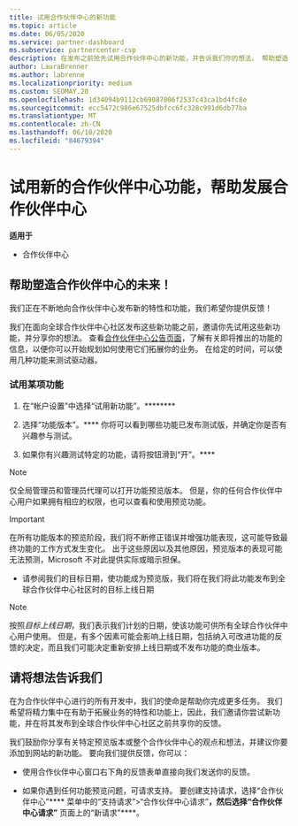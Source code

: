 ```yaml
---
title: 试用合作伙伴中心的新功能
ms.topic: article
ms.date: 06/05/2020
ms.service: partner-dashboard
ms.subservice: partnercenter-csp
description: 在发布之前抢先试用合作伙伴中心的新功能，并告诉我们你的想法。 帮助塑造合作伙伴中心的未来！
author: LauraBrenner
ms.author: labrenne
ms.localizationpriority: medium
ms.custom: SEOMAY.20
ms.openlocfilehash: 1d34094b9112cb69087006f2537c43ca1bd4fc8e
ms.sourcegitcommit: ecc5472c986e67525dbfcc6fc328c991d6db77ba
ms.translationtype: MT
ms.contentlocale: zh-CN
ms.lasthandoff: 06/10/2020
ms.locfileid: "84679394"
---
```

# <a name="test-drive-new-partner-center-features-and-help-shape-the-future-of-partner-center"></a>试用新的合作伙伴中心功能，帮助发展合作伙伴中心

**适用于**

- 合作伙伴中心

## <a name="help-shape-the-future-of-partner-center"></a>帮助塑造合作伙伴中心的未来！

我们正在不断地向合作伙伴中心发布新的特性和功能，我们希望你提供反馈！ 

我们在面向全球合作伙伴中心社区发布这些新功能之前，邀请你先试用这些新功能，并分享你的想法。 查看[合作伙伴中心公告页面](announcements/index.md)，了解有关即将推出的功能的信息，以便你可以开始规划如何使用它们拓展你的业务。 在给定的时间，可以使用几种功能来测试驱动器。

### <a name="test-drive-a-feature"></a>试用某项功能

1. 在“帐户设置”中选择“试用新功能”。********

2. 选择“功能版本”。**** 你将可以看到哪些功能已发布测试版，并确定你是否有兴趣参与测试。

3. 如果你有兴趣测试特定的功能，请将按钮滑到“开”。****

> [!NOTE]  
> 仅全局管理员和管理员代理可以打开功能预览版本。 但是，你的任何合作伙伴中心用户如果拥有相应的权限，也可以查看和使用预览功能。

> [!IMPORTANT]  
> 在所有功能版本的预览阶段，我们将不断修正错误并增强功能表现，这可能导致最终功能的工作方式发生变化。 出于这些原因以及其他原因，预览版本的表现可能无法预测，Microsoft 不对此提供实际或暗示担保。

- 请参阅我们的目标日期，使功能成为预览版，我们将在我们将此功能发布到全球合作伙伴中心社区时的目标上线日期

> [!NOTE]  
> 按照*目标上线日期*，我们表示我们计划的日期，使该功能可供所有全球合作伙伴中心用户使用。 但是，有多个因素可能会影响上线日期，包括纳入可改进功能的反馈的决定，而且我们可能决定重新安排上线日期或不发布功能的商业版本。  
 
## <a name="tell-us-what-you-think"></a>请将想法告诉我们

在为合作伙伴中心进行的所有开发中，我们的使命是帮助你完成更多任务。 我们希望将精力集中在有助于拓展业务的特性和功能上，因此，我们邀请你尝试新功能，并在将其发布到全球合作伙伴中心社区之前共享你的反馈。 

我们鼓励你分享有关特定预览版本或整个合作伙伴中心的观点和想法，并建议你要添加到网站的新功能。 要向我们提供反馈，你可以：  

- 使用合作伙伴中心窗口右下角的反馈表单直接向我们发送你的反馈。 

- 如果你遇到任何功能预览问题，可请求支持。 要创建支持请求，选择“合作伙伴中心”**** 菜单中的“支持请求”>“合作伙伴中心请求”****，然后选择“合作伙伴中心请求”**** 页面上的“新请求”****。



